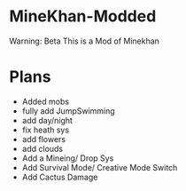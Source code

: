 # MineKhan-Modded
Warning: Beta
This is a Mod of Minekhan

# Plans

 - Added mobs
 - fully add JumpSwimming
 - add day/night
 - fix heath sys
 - add flowers
 - add clouds
 - Add a Mineing/ Drop Sys
 - Add Survival Mode/ Creative Mode Switch
 - Add Cactus Damage
